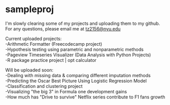 # sampleproj

I'm slowly clearing some of my projects and uploading them to my github.    
For any questions, please email me at tz2156@nyu.edu    

Current uploaded projects:    
-Arithmetic Formatter (Freecodecamp project)    
-Hypothesis testing using parametric and nonparametric methods    
-Pageview Timeseries Visualizer (Data Analysis with Python Projects)  
-R package practice project | opt calculator    

Will be uploaded soon:    
-Dealing with missing data & comparing different imputation methods   
-Predicting the Oscar Best Picture Using Logistic Regression Model    
-Classification and clustering project    
-Visualizing "the big 3" in Formula one development gains   
-How much has "Drive to survive" Netflix series contribute to F1 fans growth    


